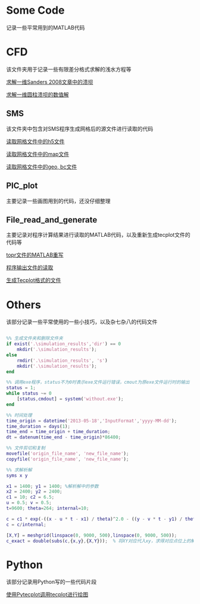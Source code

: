# Some Code
记录一些平常用到的MATLAB代码

# CFD

该文件夹用于记录一些有限差分格式求解的浅水方程等

[求解一维Sanders 2008文章中的溃坝](/CFD/Dam_break_2008.m)

[求解一维圆柱溃坝的数值解](/CFD/FDM_cycle_dam_break.m)



## SMS

该文件夹中包含对SMS程序生成网格后的源文件进行读取的代码

[读取网格文件中的h5文件](/SMS/SMS_h5.m)

[读取网格文件中的map文件](/SMS/SMS_map.m)

[读取网格文件中的geo, bc文件](/File_read_and_generate/topr.m)



## PIC_plot

主要记录一些画图用到的代码，还没仔细整理



## File_read_and_generate

主要记录对程序计算结果进行读取的MATLAB代码，以及重新生成tecplot文件的代码等

[topr文件的MATLAB重写](/File_read_and_generate/topr.m)

[程序输出文件的读取](/File_read_and_generate/result_process.m)

[生成Tecplot格式的文件](/File_read_and_generate/result_generate.m)



# Others

该部分记录一些平常使用的一些小技巧，以及杂七杂八的代码文件

~~~matlab

%% 生成文件夹和删除文件夹
if exist('.\simulation_results','dir') == 0
    mkdir('.\simulation_results');
else
    rmdir('.\simulation_results', 's')
    mkdir('.\simulation_results');
end

%% 调用exe程序，status不为0时表示exe文件运行错误，cmout为原exe文件运行时的输出
status = 1;
while status ~= 0
    [status,cmdout] = system('without.exe');
end

%% 时间处理
time_origin = datetime('2013-05-18','InputFormat','yyyy-MM-dd');
time_duration = days(1);
time_end = time_origin + time_duration;
dt = datenum(time_end - time_origin)*86400;

%% 文件剪切和复制
movefile('origin_file_name', 'new_file_name');
copyfile('origin_file_name', 'new_file_name');

%% 求解析解
syms x y

x1 = 1400; y1 = 1400; %解析解中的参数
x2 = 2400; y2 = 2400;
c1 = 10; c2 = 6.5;
u = 0.5; v = 0.5;
t=9600; theta=264; internal=10;

c = c1 * exp(-((x - u * t - x1) / theta)^2.0 - ((y - v * t - y1) / theta)^2.0) + c2 * exp(-((x - u * t - x2) / theta)^2.0 - ((y - v * t - y2) / theta)^2.0);  % 解析解的表达式
c = c/internal;

[X,Y] = meshgrid(linspace(0, 9000, 500),linspace(0, 9000, 500));
c_exact = double(subs(c,{x,y},{X,Y}));  % 将XY对应代入xy，求得对应点位上的解析解


~~~

# Python

该部分记录用Python写的一些代码片段

[使用Pytecplot调用tecplot进行绘图](/Python/test1.py)